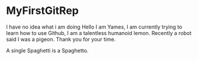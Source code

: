 # MyFirstGitRep
I have no idea what i am doing
Hello I am Yames, I am currently trying to learn how to use Github, I am a talentless humanoid lemon. Recently a robot said I was a pigeon. Thank you for your time.

A single Spaghetti is a Spaghetto.
